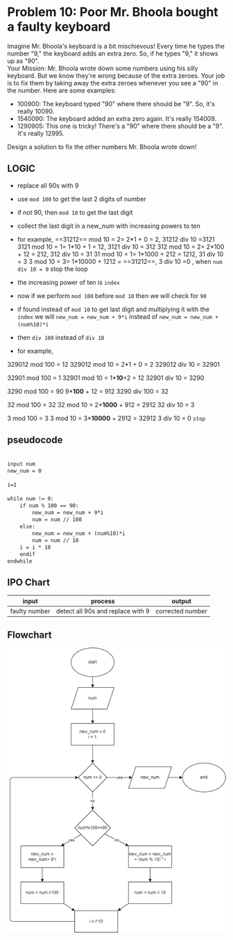 # Problem 10: Poor Mr. Bhoola bought a faulty keyboard

Imagine Mr. Bhoola's keyboard is a bit mischievous! Every time he types the number "9," the keyboard adds an extra zero.  So, if he types "9," it shows up as "90".  
Your Mission:
Mr. Bhoola wrote down some numbers using his silly keyboard.  But we know they're wrong because of the extra zeroes.  Your job is to fix them by taking away the extra zeroes whenever you see a "90" in the number.
Here are some examples:

- 100900:  The keyboard typed "90" where there should be "9".  So, it's really 10090.
- 1540090:  The keyboard added an extra zero again.  It's really 154009.
- 1290905:  This one is tricky!  There's a "90" where there should be a "9".  It's really 12995.

Design a solution to fix the other numbers Mr. Bhoola wrote down!

## LOGIC

- replace all 90s with 9
- use `mod 100` to get the last 2 digits of number
- if not 90, then `mod 10` to get the last digit
- collect the last digit in a new_num with increasing powers to ten
- for example,
==31212== mod 10 = 2= 2\*1 + 0 = 2, 31212 div 10 =3121
    3121 mod 10 = 1= 1\*10 + 1 = 12, 3121 div 10 = 312
    312 mod 10 = 2= 2\*100 + 12 = 212, 312 div 10 = 31
    31 mod 10 = 1= 1\*1000 + 212 = 1212, 31 div 10 = 3
3 mod 10 = 3= 1\*10000 + 1212 = ==31212==, 3 div 10 =0 , when `num div 10 = 0` stop the loop

- the increasing power of ten is `index`

- now if we perform `mod 100` before `mod 10` then we will check for `90`
- if found instead of `mod 10` to get last digit and multiplying it with the `index` we will `new_num = new_num + 9*i` instead of `new_num = new_num + (num%10)*i`
- then `div 100` instead of `div 10`
- for example,

329012 mod 100 = 12
329012 mod 10 = 2*1 + 0 = 2
329012 div 10 = 32901

32901 mod 100 = 1
32901 mod 10 = 1***10**+2 = 12
32901 div 10 = 3290

3290 mod 100 = 90
9***100** + 12 = 912
3290 div 100 = 32

32 mod 100 = 32
32 mod 10 = 2***1000** + 912 = 2912
32 div 10 = 3

3 mod 100 = 3
3 mod 10 = 3***10000** + 2912 = 32912
3 div 10 = 0 `stop`

## pseudocode

```pseudocode

input num
new_num = 0

i=1

while num != 0:
    if num % 100 == 90:
        new_num = new_num + 9*i
        num = num // 100
    else:
        new_num = new_num + (num%10)*i
        num = num // 10
    i = i * 10
    endif
endwhile

```

## IPO Chart
|input|process|output|
|-|-|-|
|faulty number| detect all 90s and replace with 9| corrected number|

## Flowchart

![prob10](drawings/prob10.drawio.png)
